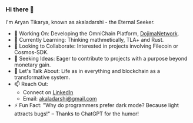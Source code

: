 ### Hi there 👋

I'm Aryan Tikarya, known as akaladarshi - the Eternal Seeker.

- 🔭 Working On: Developing the OmniChain Platform, [DojimaNetwork](https://www.dojima.network).
- 🌱 Currently Learning: Thinking mathmetically, TLA+ and Rust.
- 👯 Looking to Collaborate: Interested in projects involving Filecoin or Cosmos-SDK.
- 🤔 Seeking Ideas: Eager to contribute to projects with a purpose beyond monetary gain.
- 💬 Let's Talk About: Life as in everything and blockchain as a transformative system.
- 📫 Reach Out:
   - Connect on [LinkedIn](https://www.linkedin.com/in/aryan-tikarya/)
   - Email: akaladarshi@gmail.com
- ⚡ Fun Fact: "Why do programmers prefer dark mode? Because light attracts bugs!" – Thanks to ChatGPT for the humor!
